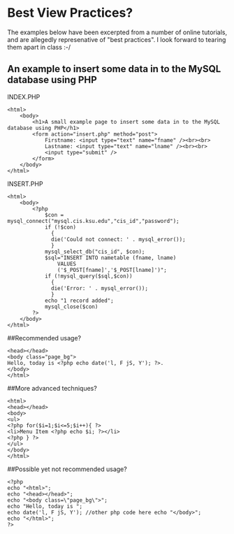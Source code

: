 # Best View Practices?

The examples below have been excerpted from a number of
online tutorials, and are allegedly represenative
of "best practices". I look forward to tearing
them apart in class :-/

## An example to insert some data in to the MySQL database using PHP

INDEX.PHP

    <html>
        <body>
            <h1>A small example page to insert some data in to the MySQL database using PHP</h1>
            <form action="insert.php" method="post">
                Firstname: <input type="text" name="fname" /><br><br>
                Lastname: <input type="text" name="lname" /><br><br>
                <input type="submit" />
            </form>
        </body>
    </html>

INSERT.PHP

    <html>
        <body>
            <?php
                $con = mysql_connect("mysql.cis.ksu.edu","cis_id","password");
                if (!$con)
                  {
                  die('Could not connect: ' . mysql_error());
                  }
                mysql_select_db("cis_id", $con);
                $sql="INSERT INTO nametable (fname, lname)
                    VALUES
                    ('$_POST[fname]','$_POST[lname]')";
                if (!mysql_query($sql,$con))
                  {
                  die('Error: ' . mysql_error());
                  }
                echo "1 record added";
                mysql_close($con)
            ?>
        </body>
    </html>

##Recommended usage?

    <head></head>
    <body class="page_bg">
    Hello, today is <?php echo date('l, F jS, Y'); ?>.
    </body>
    </html> 

##More advanced techniques?

    <html>
    <head></head>
    <body>
    <ul>
    <?php for($i=1;$i<=5;$i++){ ?>
    <li>Menu Item <?php echo $i; ?></li>
    <?php } ?>
    </ul>
    </body>
    </html> 

##Possible yet not recommended usage?

    <?php
    echo "<html>";
    echo "<head></head>";
    echo "<body class=\"page_bg\">";
    echo "Hello, today is ";
    echo date('l, F jS, Y'); //other php code here echo "</body>";
    echo "</html>";
    ?> 

